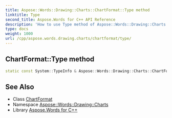 ```yaml
---
title: Aspose::Words::Drawing::Charts::ChartFormat::Type method
linktitle: Type
second_title: Aspose.Words for C++ API Reference
description: 'How to use Type method of Aspose::Words::Drawing::Charts::ChartFormat class in C++.'
type: docs
weight: 1000
url: /cpp/aspose.words.drawing.charts/chartformat/type/
---
```

## ChartFormat::Type method




```cpp
static const System::TypeInfo & Aspose::Words::Drawing::Charts::ChartFormat::Type()
```

## See Also

* Class [ChartFormat](../)
* Namespace [Aspose::Words::Drawing::Charts](../../)
* Library [Aspose.Words for C++](../../../)
